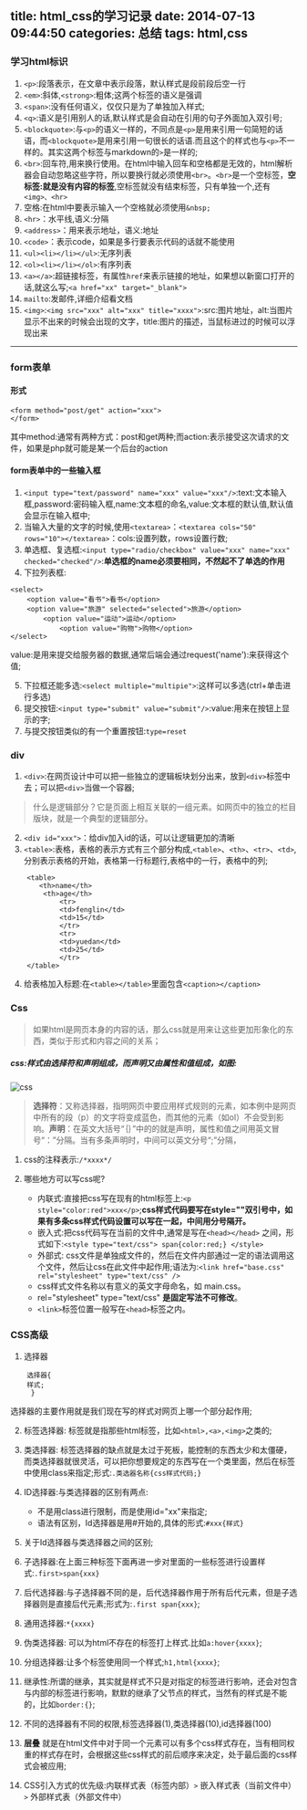 title: html_css的学习记录
date: 2014-07-13 09:44:50
categories: 总结
tags: html,css
---
### 学习html标识

1. `<p>`:段落表示，在文章中表示段落，默认样式是段前段后空一行
2. `<em>`:斜体,`<strong>`:粗体;这两个标签的语义是强调
3. `<span>`:没有任何语义，仅仅只是为了单独加入样式;
4. `<q>`:语义是引用别人的话,默认样式是会自动在引用的句子外面加入双引号;
5. `<blockquote>`:与`<p>`的语义一样的，不同点是`<p>`是用来引用一句简短的话语，而`<blockquote>`是用来引用一句很长的话语.而且这个的样式也与`<p>`不一样的。其实这两个标签与markdown的`>`是一样的;
6. `<br>`:回车符,用来换行使用。在html中输入回车和空格都是无效的，html解析器会自动忽略这些字符，所以要换行就必须使用`<br>`。`<br>`是一个空标签，**空标签:就是没有内容的标签**,空标签就没有结束标签，只有单独一个,还有`<img>、<hr>`
7. 空格:在html中要表示输入一个空格就必须使用`&nbsp;`
8. `<hr>`：水平线,语义:分隔
9. `<address>`：用来表示地址，语义:地址
10. `<code>`：表示code，如果是多行要表示代码的话就不能使用
11. `<ul><li></li></ul>`:无序列表
12. `<ol><li></li></ol>`:有序列表
13. `<a></a>`:超链接标签，有属性`href`来表示链接的地址，如果想以新窗口打开的话,就这么写;`<a href="xx" target="_blank">`
14. `mailto`:发邮件,详细介绍看文档
15. `<img>`:`<img src="xxx" alt="xxx" title="xxxx">`:src:图片地址，alt:当图片显示不出来的时候会出现的文字，title:图片的描述，当鼠标进过的时候可以浮现出来

***
### form表单
#### 形式
```
<form method="post/get" action="xxx">
</form>
```

其中method:通常有两种方式：post和get两种;而action:表示接受这次请求的文件，如果是php就可能是某一个后台的action

#### form表单中的一些输入框

1. `<input type="text/password" name="xxx" value="xxx"/>`:text:文本输入框,password:密码输入框,name:文本框的命名,value:文本框的默认值,默认值会显示在输入框中;
2. 当输入大量的文字的时候,使用`<textarea>`：`<textarea cols="50" rows="10"></textarea>`：cols:设置列数，rows设置行数;
3. 单选框、复选框:`<input type="radio/checkbox" value="xxx" name="xxx" checked="checked"/>`:**单选框的name必须要相同，不然起不了单选的作用**
4. 下拉列表框:
```
<select>
    <option value="看书">看书</option>
	<option value="旅游" selected="selected">旅游</option>
	    <option value="运动">运动</option>
	        <option value="购物">购物</option>
</select>
```
value:是用来提交给服务器的数据,通常后端会通过request('name'):来获得这个值;

5. 下拉框还能多选:`<select multiple="multipie">`:这样可以多选(ctrl+单击进行多选)
6. 提交按钮:`<input type="submit" value="submit"/>`:value:用来在按钮上显示的字;
7. 与提交按钮类似的有一个重置按钮:`type=reset`

### div

1. `<div>`:在网页设计中可以把一些独立的逻辑板块划分出来，放到`<div>`标签中去；可以把`<div>`当做一个容器;
> 什么是逻辑部分？它是页面上相互关联的一组元素。如网页中的独立的栏目版块，就是一个典型的逻辑部分。
2. `<div id="xxx">`：给div加入id的话，可以让逻辑更加的清晰
3. `<table>`:表格，表格的表示方式有三个部分构成,`<table>`、`<th>`、`<tr>`、`<td>`,分别表示表格的开始，表格第一行标题行,表格中的一行，表格中的列;
```
    <table>
       <th>name</th>
    	<th>age</th>
    	    <tr>
    		<td>fenglin</td>
    		<td>15</td>
    	    </tr>
    	    <tr>
    		<td>yuedan</td>
	   	  	<td>25</td>
    	    </tr>
    </table>
```
4. 给表格加入标题:在`<table></table>`里面包含`<caption></caption>`

### Css

> 如果html是网页本身的内容的话，那么css就是用来让这些更加形象化的东西，类似于形式和内容之间的关系；

##### css:样式由选择符和声明组成，而声明又由属性和值组成，如图:

![css](http://frgeek-bed.qiniudn.com/other_css.jpg)

> **选择符**：又称选择器，指明网页中要应用样式规则的元素，如本例中是网页中所有的段（p）的文字将变成蓝色，而其他的元素（如ol）不会受到影响。**声明**：在英文大括号“｛｝”中的的就是声明，属性和值之间用英文冒号“：”分隔。当有多条声明时，中间可以英文分号“;”分隔，

1. css的注释表示:`/*xxxx*/`
2. 哪些地方可以写css呢?
							    
    - 内联式:直接把css写在现有的html标签上:`<p style="color:red">xxx</p>`;**css样式代码要写在style=""双引号中，如果有多条css样式代码设置可以写在一起，中间用分号隔开。**
    - 嵌入式:把css代码写在当前的文件中,通常是写在`<head></head>` 之间，形式如下:`<style type="text/css"> span{color:red;} </style>`
    - 外部式: css文件是单独成文件的，然后在文件内部通过一定的语法调用这个文件，然后让css在此文件中起作用;语法为:`<link href="base.css" rel="stylesheet" type="text/css" />`
    - css样式文件名称以有意义的英文字母命名，如 main.css。
    - rel="stylesheet" type="text/css" **是固定写法不可修改**。
    - `<link>`标签位置一般写在`<head>`标签之内。
				    
### CSS高级

1. 选择器
```
    选择器{
	样式;
	 }	
```
选择器的主要作用就是我们现在写的样式对网页上哪一个部分起作用;

2. 标签选择器:
标签就是指那些html标签，比如`<html>,<a>,<img>`之类的;

3. 类选择器:
标签选择器的缺点就是太过于死板，能控制的东西太少和太僵硬，而类选择器就很灵活，可以把你想要规定的东西写在一个类里面，然后在标签中使用class来指定;形式:`.类选器名称{css样式代码;}`
4. ID选择器:与类选择器的区别有两点:
    - 不是用class进行限制，而是使用id="xx"来指定;
    - 语法有区别，Id选择器是用#开始的,具体的形式:`#xxx{样式}`
5. 关于Id选择器与类选择器之间的区别;
6. 子选择器:在上面三种标签下面再进一步对里面的一些标签进行设置样式:`.first>span{xxx}`
7. 后代选择器:与子选择器不同的是，后代选择器作用于所有后代元素，但是子选择器则是直接后代元素;形式为:`.first span{xxx}`;
8. 通用选择器:`*{xxxx}`
9. 伪类选择器: 可以为html不存在的标签打上样式.比如`a:hover{xxxx}`;
10. 分组选择器:让多个标签使用同一个样式;`h1,html{xxxx}`;
11. 继承性:所谓的继承，其实就是样式不只是对指定的标签进行影响，还会对包含与内部的标签进行影响，默默的继承了父节点的样式，当然有的样式是不能的，比如`border:{}`;
12. 不同的选择器有不同的权限,标签选择器(1),类选择器(10),id选择器(100)
13. **层叠** 就是在html文件中对于同一个元素可以有多个css样式存在，当有相同权重的样式存在时，会根据这些css样式的前后顺序来决定，处于最后面的css样式会被应用;
13. CSS引入方式的优先级:内联样式表（标签内部）`>` 嵌入样式表（当前文件中）`>` 外部样式表（外部文件中）
